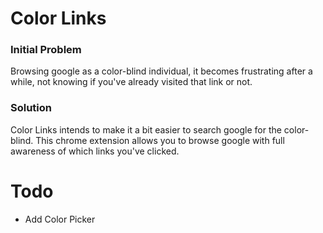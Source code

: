 Color Links
===

### Initial Problem

Browsing google as a color-blind individual, it becomes frustrating after a while,
not knowing if you've already visited that link or not.

### Solution

Color Links intends to make it a bit easier to search google for the color-blind.
This chrome extension allows you to browse google with full awareness of which links
you've clicked.


Todo
===

- Add Color Picker
